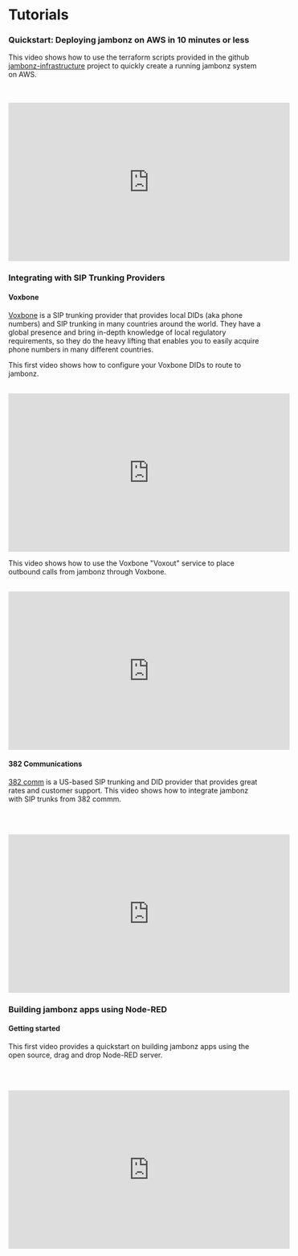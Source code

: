 # Tutorials

### Quickstart: Deploying jambonz on AWS in 10 minutes or less
This video shows how to use the terraform scripts provided in the github [jambonz-infrastructure](https://github.com/jambonz/jambonz-infrastructure) project to quickly create a running jambonz system on AWS.  
<br/><br/>
<iframe width="560" height="315" src="https://www.youtube.com/embed/Mniskl22GDI" frameborder="0" allow="accelerometer; autoplay; encrypted-media; gyroscope; picture-in-picture" allowfullscreen></iframe>

### Integrating with SIP Trunking Providers

#### Voxbone
[Voxbone](https://www.voxbone.com/) is a SIP trunking provider that provides local DIDs (aka phone numbers) and SIP trunking in many countries around the world.  They have a global presence and bring in-depth knowledge of local regulatory requirements, so they do the heavy lifting that enables you to easily acquire phone numbers in many different countries.<br/>

This first video shows how to configure your Voxbone DIDs to route to jambonz.
<br/><br/>
<iframe width="560" height="315" src="https://www.youtube.com/embed/Ow7iduDG0HE" frameborder="0" allow="accelerometer; autoplay; encrypted-media; gyroscope; picture-in-picture" allowfullscreen></iframe>

This video shows how to use the Voxbone "Voxout" service to place outbound calls from jambonz through Voxbone.
<br/><br/>
<iframe width="560" height="315" src="https://www.youtube.com/embed/Tn8J9iPUOW8" frameborder="0" allow="accelerometer; autoplay; encrypted-media; gyroscope; picture-in-picture" allowfullscreen></iframe>

#### 382 Communications
[382 comm](https://www.382com.com/) is a US-based SIP trunking and DID provider that provides great rates and customer support.  This video shows how to integrate jambonz with SIP trunks from 382 commm.

<br/><br/>
<iframe width="560" height="315" src="https://www.youtube.com/embed/gimWHncjtPw" frameborder="0" allow="accelerometer; autoplay; encrypted-media; gyroscope; picture-in-picture" allowfullscreen></iframe>

### Building jambonz apps using Node-RED

#### Getting started

This first video provides a quickstart on building jambonz apps using the open source, drag and drop Node-RED server.

<br/><br/>
<iframe width="560" height="315" src="https://www.youtube.com/embed/rxt8SyVlDrA" frameborder="0" allow="accelerometer; autoplay; encrypted-media; gyroscope; picture-in-picture" allowfullscreen></iframe>
